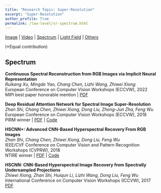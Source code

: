 ```yaml
---
title: "Research Topic: Super-Resolution"
excerpt: "Super-Resolution"
author_profile: True
permalink: /low-level/sr-spectrum.html
---
```



[Image](/low-level/sr-image) |
[Video](/low-level/sr-video) |
[Spectrum](/low-level/sr-spectrum) |
[Light Field](/low-level/sr-light-field) |
[Others](/low-level/sr-other)


(\*Equal contribution)

## Spectrum

**Continuous Spectral Reconstruction from RGB Images via Implicit Neural Representation** <br>
*Ruikang Xu, Mingde Yao, Chang Chen, Lizhi Wang, Zhiwei Xiong* <br>
<span><pub>European Conference on Computer Vision Workshops (ECCVW), 2022</pub></span> <br>
<span><highlighted>MIPI best paper honorable mention</highlighted><span> |
[PDF](https://arxiv.org/abs/2112.13003)

**Deep Residual Attention Network for Spectral Image Super-Resolution** <br>
*Zhan Shi, Chang Chen, Zhiwei Xiong, Dong Liu, Zheng-Jun Zha, Feng Wu* <br>
<span><pub>European Conference on Computer Vision Workshops (ECCVW), 2018</pub></span> <br>
<span><highlighted>PIRM winner</highlighted><span> |
[PDF](https://link.springer.com/chapter/10.1007/978-3-030-11021-5_14) |
[Code](https://github.com/contstriver/DRAN)


**HSCNN+: Advanced CNN-Based Hyperspectral Recovery From RGB Images** <br>
*Zhan Shi, Chang Chen, Zhiwei Xiong, Dong Liu, Feng Wu* <br>
<span><pub>IEEE/CVF Conference on Computer Vision and Pattern Recognition Workshops (CVPRW), 2018</pub></span> <br> 
<span><highlighted>NTIRE winner</highlighted><span> |
[PDF](http://openaccess.thecvf.com/content_cvpr_2018_workshops/w13/html/Shi_HSCNN_Advanced_CNN-Based_CVPR_2018_paper) |
[Code](https://github.com/ngchc/HSCNN-Plus)


**HSCNN: CNN-Based Hyperspectral Image Recovery from Spectrally Undersampled Projections** <br>
*Zhiwei Xiong, Zhan Shi, Huiqun Li, Lizhi Wang, Dong Liu, Feng Wu* <br>
<span><pub>International Conference on Computer Vision Workshops (ICCVW), 2017</pub></span> <br>
[PDF](http://openaccess.thecvf.com/content_ICCV_2017_workshops/w9/html/Xiong_HSCNN_CNN-Based_Hyperspectral_ICCV_2017_pape)

